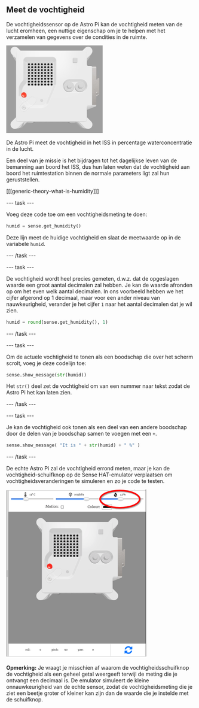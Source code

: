 ## Meet de vochtigheid

De vochtigheidssensor op de Astro Pi kan de vochtigheid meten van de lucht eromheen, een nuttige eigenschap om je te helpen met het verzamelen van gegevens over de condities in de ruimte.

![De Trinket Sense HAT-emulator waarop een voorbeeldprogramma draait die de vochtigheidswaarde over de LED-matrix laat scrollen in witte letters](images/M0_3.gif)

De Astro Pi meet de vochtigheid in het ISS in percentage waterconcentratie in de lucht.

Een deel van je missie is het bijdragen tot het dagelijkse leven van de bemanning aan boord het ISS, dus hun laten weten dat de vochtigheid aan boord het ruimtestation binnen de normale parameters ligt zal hun geruststellen.

[[[generic-theory-what-is-humidity]]]

--- task ---

Voeg deze code toe om een vochtigheidsmeting te doen:

```python
humid = sense.get_humidity()
```

Deze lijn meet de huidige vochtigheid en slaat de meetwaarde op in de variabele `humid`.

--- /task ---

--- task ---

De vochtigheid wordt heel precies gemeten, d.w.z. dat de opgeslagen waarde een groot aantal decimalen zal hebben. Je kan de waarde afronden op om het even welk aantal decimalen. In ons voorbeeld hebben we het cijfer afgerond op 1 decimaal, maar voor een ander niveau van nauwkeurigheid, verander je het cijfer `1` naar het aantal decimalen dat je wil zien.

```python
humid = round(sense.get_humidity(), 1)
```

--- /task ---

--- task ---

Om de actuele vochtigheid te tonen als een boodschap die over het scherm scrolt, voeg je deze codelijn toe:

```python
sense.show_message(str(humid))
```

Het `str()` deel zet de vochtigheid om van een nummer naar tekst zodat de Astro Pi het kan laten zien.

--- /task ---

--- task ---

Je kan de vochtigheid ook tonen als een deel van een andere boodschap door de delen van je boodschap samen te voegen met een `+`.

```python
sense.show_message( "It is " + str(humid) + " %" )
```

--- /task ---

De echte Astro Pi zal de vochtigheid errond meten, maar je kan de vochtigheid-schuifknop op de Sense HAT-emulator verplaatsen om vochtigheidsveranderingen te simuleren en zo je code te testen.

![Een genummerd screenshot van de Sense HAT-emulator met het codeervenster aan de linkerkant en de emulator aan de rechterkant. De schuifknop die gebruikt wordt om de vochtigheid aan te passen is omcirkeld in de rechter bovenhoek](images/humidity-slider.png)

**Opmerking:** Je vraagt je misschien af waarom de vochtigheidsschuifknop de vochtigheid als een geheel getal weergeeft terwijl de meting die je ontvangt een decimaal is. De emulator simuleert de kleine onnauwkeurigheid van de echte sensor, zodat de vochtigheidsmeting die je ziet een beetje groter of kleiner kan zijn dan de waarde die je instelde met de schuifknop.
